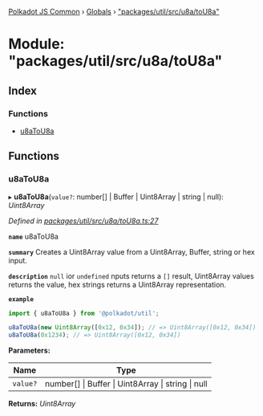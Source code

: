 [Polkadot JS Common](../README.md) › [Globals](../globals.md) › ["packages/util/src/u8a/toU8a"](_packages_util_src_u8a_tou8a_.md)

# Module: "packages/util/src/u8a/toU8a"

## Index

### Functions

* [u8aToU8a](_packages_util_src_u8a_tou8a_.md#u8atou8a)

## Functions

###  u8aToU8a

▸ **u8aToU8a**(`value?`: number[] | Buffer | Uint8Array | string | null): *Uint8Array*

*Defined in [packages/util/src/u8a/toU8a.ts:27](https://github.com/polkadot-js/common/blob/f5acd602/packages/util/src/u8a/toU8a.ts#L27)*

**`name`** u8aToU8a

**`summary`** Creates a Uint8Array value from a Uint8Array, Buffer, string or hex input.

**`description`** 
`null` ior `undefined` nputs returns a `[]` result, Uint8Array values returns the value, hex strings returns a Uint8Array representation.

**`example`** 
<BR>

```javascript
import { u8aToU8a } from '@polkadot/util';

u8aToU8a(new Uint8Array([0x12, 0x34]); // => Uint8Array([0x12, 0x34])
u8aToU8a(0x1234); // => Uint8Array([0x12, 0x34])
```

**Parameters:**

Name | Type |
------ | ------ |
`value?` | number[] &#124; Buffer &#124; Uint8Array &#124; string &#124; null |

**Returns:** *Uint8Array*
